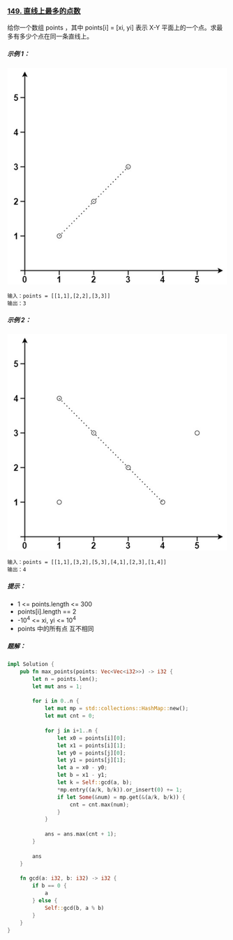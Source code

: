 ### [149. 直线上最多的点数](https://leetcode.cn/problems/max-points-on-a-line/)

给你一个数组 points ，其中 points[i] = [xi, yi] 表示 X-Y 平面上的一个点。求最多有多少个点在同一条直线上。



##### 示例 1：
![img.png](img.png)
```
输入：points = [[1,1],[2,2],[3,3]]
输出：3
```

##### 示例 2：
![img_1.png](img_1.png)
```
输入：points = [[1,1],[3,2],[5,3],[4,1],[2,3],[1,4]]
输出：4
```

##### 提示：
- 1 <= points.length <= 300
- points[i].length == 2
- -10<sup>4</sup> <= xi, yi <= 10<sup>4</sup>
- points 中的所有点 互不相同

##### 题解：
```rust
impl Solution {
    pub fn max_points(points: Vec<Vec<i32>>) -> i32 {
        let n = points.len();
        let mut ans = 1;

        for i in 0..n {
            let mut mp = std::collections::HashMap::new();
            let mut cnt = 0;

            for j in i+1..n {
                let x0 = points[i][0];
                let x1 = points[i][1];
                let y0 = points[j][0];
                let y1 = points[j][1];
                let a = x0 - y0;
                let b = x1 - y1;
                let k = Self::gcd(a, b);
                *mp.entry((a/k, b/k)).or_insert(0) += 1;
                if let Some(&num) = mp.get(&(a/k, b/k)) {
                    cnt = cnt.max(num);
                }
            }

            ans = ans.max(cnt + 1);
        }

        ans
    }

    fn gcd(a: i32, b: i32) -> i32 {
        if b == 0 {
            a
        } else {
            Self::gcd(b, a % b)
        }
    }
}
```
